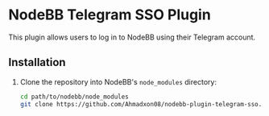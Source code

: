 # NodeBB Telegram SSO Plugin

This plugin allows users to log in to NodeBB using their Telegram account.

## Installation

1. Clone the repository into NodeBB's `node_modules` directory:
   ```bash
   cd path/to/nodebb/node_modules
   git clone https://github.com/Ahmadxon08/nodebb-plugin-telegram-sso.git
